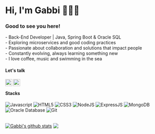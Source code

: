 <div>
    <h1>Hi, I'm Gabbi 👩🏾‍💻</h1>
    <h3>Good to see you here!</h3>
    <p> 
        - Back-End Developer | Java, Spring Boot & Oracle SQL<br>
        - Exploring microservices and good coding practices<br>
        - Passionate about collaboration and solutions that impact people<br>
        - Constantly evolving, always learning something new<br>
        - I love coffee, music and swimming in the sea<br>    
    </p>
</div>

 <h4>Let's talk</h4>

[<img align="left" alt="GabbiLopez__| X" width="22px" src="https://cdn.simpleicons.org/x" />][twitter]
[<img align="left" alt="gabbi.dev | Instagram" width="22px" src="https://cdn.simpleicons.org/instagram" />][instagram]


<br />

 <h4>Stacks</h4>

 <section>
      <img alt="Javascript"src="https://img.shields.io/badge/javascript-%23F7DF1E.svg?&style=for-the-badge&logo=javascript&logoColor=black"/>
      <img alt="HTML5" src="https://img.shields.io/badge/HTML-239120?logo=html5&logoColor=white&style=for-the-badge" />
      <img alt="CSS3" src="https://img.shields.io/badge/CSS-239120?logo=css3&logoColor=white&style=for-the-badge" />
      <img alt="NodeJS" src="https://img.shields.io/badge/Node.js-43853D?logo=node.js&logoColor=white&style=for-the-badge" />
      <img alt="ExpressJS" src="https://img.shields.io/badge/Express.js-404D59?style=for-the-badge" />
      <img alt="MongoDB" src="https://img.shields.io/badge/MongoDB-4EA94B?logo=mongodb&logoColor=white&style=for-the-badge" />
      <img alt="Oracle Database" src="https://img.shields.io/badge/-Oracle%20Database-F80000?logo=oracle&logoColor=white&style=for-the-badge" />
      <img alt="Git" src="https://img.shields.io/badge/Git-E34F26?logo=git&logoColor=white&style=for-the-badge" />
</section>
<br />

<a href="https://github.com/anuraghazra/github-readme-stats"><img align ="center" src="https://github-readme-stats.vercel.app/api?username=gabbilopez&include_all_commits=true&show_icons=true&theme=dracula&hide_border=true" alt="Gabbi's github stats" /></a> <a href="https://github.com/anuraghazra/github-readme-stats"><img align="center" src="https://github-readme-stats.vercel.app/api/top-langs/?username=gabbilopez&theme=dracula&hide_border=tru" /></a>


[twitter]: https://x.com/GabbiLopez_
[linkedin]: https://www.linkedin.com/in/gabbilopez/
[instagram]: https://www.instagram.com/gabbi.dev/


